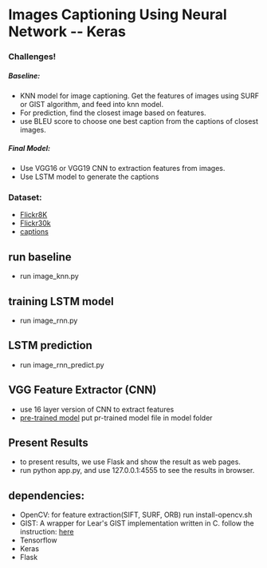 # Images Captioning Using Neural Network -- Keras

### Challenges!
##### Baseline:
* KNN model for image captioning. Get the features of images using SURF or GIST algorithm, and feed into knn model.
* For prediction, find the closest image based on features.
* use BLEU score to choose one best caption from the captions of closest images.
##### Final Model:
* Use VGG16 or VGG19 CNN to extraction features from images.
* Use LSTM model to generate the captions

### Dataset:
* [Flickr8K](http://nlp.cs.illinois.edu/HockenmaierGroup/Framing_Image_Description/KCCA.html)
* [Flickr30k](https://drive.google.com/file/d/0B5o40yxdA9PqTnJuWGVkcFlqcG8/view)
* [captions](https://drive.google.com/file/d/0B2vTU3h54lTydXFjSVM5T2t4WmM/view)

## run baseline
* run image_knn.py

## training LSTM model
* run image_rnn.py

## LSTM prediction
* run image_rnn_predict.py

## VGG Feature Extractor (CNN)
* use 16 layer version of CNN to extract features
* [pre-trained model](https://www.cs.toronto.edu/~frossard/vgg16/vgg16_weights.npz) put pr-trained model file in model folder

## Present Results
* to present results, we use Flask and show the result as web pages.
* run python app.py, and use 127.0.0.1:4555 to see the results in browser.

## dependencies:
* OpenCV: for feature extraction(SIFT, SURF, ORB)
run install-opencv.sh
* GIST: A wrapper for Lear's GIST implementation written in C.
follow the instruction: [here](https://github.com/yuichiroTCY/lear-gist-python)
* Tensorflow
* Keras
* Flask

